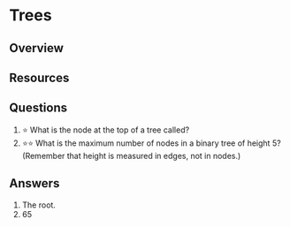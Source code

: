 # Trees
## Overview
## Resources
## Questions
1. :star: What is the node at the top of a tree called?
1. :star::star: What is the maximum number of nodes in a binary tree of height 5? (Remember that height is measured in edges, not in nodes.)
## Answers
1. The root.
1. 65

